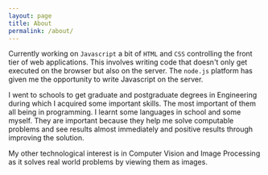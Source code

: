 ```yaml
---
layout: page
title: About
permalink: /about/
---
```


Currently working on `Javascript` a bit of `HTML` and `CSS` controlling the front tier of web applications. This involves writing code that doesn't only get executed on the browser but also on the server. The `node.js` platform has given me the opportunity to write Javascript on the server.

I went to schools to get graduate and postgraduate degrees in Engineering during which I acquired some important skills. The most important of them all being in programming. I learnt some languages in school and some myself. They are important because they help me solve computable problems and see results almost immediately and positive results through improving the solution.

My other technological interest is in Computer Vision and Image Processing as it solves real world problems by viewing them as images.

